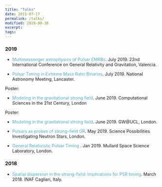 ```yaml
---
title: "Talks"
date: 2011-07-17
permalink: /talks/
modified: 2019-08-30
excerpt:
tags:
---
```


### 2019
* <span style="color:#52adc8">Multimessenger astrophysics of Pulsar EMRBs</span>. July 2019. 22nd International Conference on General Relativity and Gravitation, Valencia.

* <span style="color:#52adc8">Pulsar Timing in Extreme Mass Ratio Binaries</span>. July 2019. National Astronomy Meeting, Lancaster.

Poster:
* <span style="color:#52adc8">Modeling in the gravitational strong field</span>. June 2019. Computational Sciences in the 21st Century, London

Poster:
* <span style="color:#52adc8">Modeling in the gravitational strong field</span>. June 2019. GW@UCL, London.

* <span style="color:#52adc8">Pulsars as probes of strong-field GR</span>. May 2019. Science Possibilities Investigating Neutron Stars, London.

* <span style="color:#52adc8">General Relativistic Pulsar Timing
</span>. Jan 2019. Mullard Space Science Laboratory, London.


### 2018
* <span style="color:#52adc8">Spatial dispersion in the strong-field: Implications for PSR timing</span>. March 2018. INAF Cagliari, Italy.

